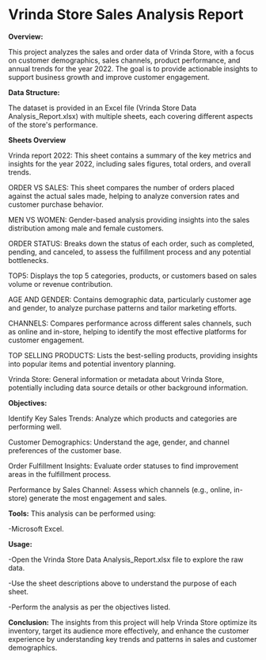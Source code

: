 # Vrinda Store Sales Analysis Report

**Overview:**

This project analyzes the sales and order data of Vrinda Store, with a focus on customer demographics, sales channels, product performance, and annual trends for the year 2022. The goal is to provide actionable insights to support business growth and improve customer engagement.

**Data Structure:**

The dataset is provided in an Excel file (Vrinda Store Data Analysis_Report.xlsx) with multiple sheets, each covering different aspects of the store's performance.

**Sheets Overview**

Vrinda report 2022:
This sheet contains a summary of the key metrics and insights for the year 2022, including sales figures, total orders, and overall trends.

ORDER VS SALES:
This sheet compares the number of orders placed against the actual sales made, helping to analyze conversion rates and customer purchase behavior.

MEN VS WOMEN:
Gender-based analysis providing insights into the sales distribution among male and female customers.

ORDER STATUS:
Breaks down the status of each order, such as completed, pending, and canceled, to assess the fulfillment process and any potential bottlenecks.

TOP5:
Displays the top 5 categories, products, or customers based on sales volume or revenue contribution.

AGE AND GENDER:
Contains demographic data, particularly customer age and gender, to analyze purchase patterns and tailor marketing efforts.

CHANNELS:
Compares performance across different sales channels, such as online and in-store, helping to identify the most effective platforms for customer engagement.

TOP SELLING PRODUCTS:
Lists the best-selling products, providing insights into popular items and potential inventory planning.

Vrinda Store:
General information or metadata about Vrinda Store, potentially including data source details or other background information.

**Objectives:**

Identify Key Sales Trends:  Analyze which products and categories are performing well.

Customer Demographics:  Understand the age, gender, and channel preferences of the customer base.

Order Fulfillment Insights:  Evaluate order statuses to find improvement areas in the fulfillment process.

Performance by Sales Channel:  Assess which channels (e.g., online, in-store) generate the most engagement and sales.

**Tools:**
This analysis can be performed using:

-Microsoft Excel.

**Usage:**

-Open the Vrinda Store Data Analysis_Report.xlsx file to explore the raw data.

-Use the sheet descriptions above to understand the purpose of each sheet.

-Perform the analysis as per the objectives listed.

**Conclusion:**
The insights from this project will help Vrinda Store optimize its inventory, target its audience more effectively, and enhance the customer experience by understanding key trends and patterns in sales
and customer demographics.

